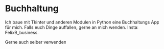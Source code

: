 # Buchhaltung

Ich baue mit Tkinter und anderen Modulen in Python eine Buchhaltungs App für mich.
Falls euch Dinge auffallen, gerne an mich wenden. Insta: FelixB_business.

Gerne auch selber verwenden
